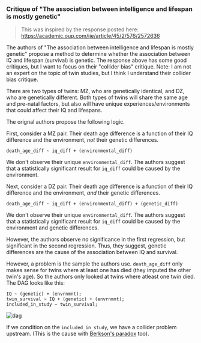 ### Critique of "The association between intelligence and lifespan is mostly genetic"

> This was inspired by the response posted here: https://academic.oup.com/ije/article/45/2/576/2572636


The authors of "The association between intelligence and lifespan is mostly genetic" propose a method to determine whether the association between IQ and lifespan (survival) is genetic. The response above has some good critiques, but I want to focus on their "collider bias" critique. Note: I am not an expert on the topic of twin studies, but I think I understand their collider bias critique. 

There are two types of twins: MZ, who are genetically identical, and DZ, who are genetically different. Both types of twins will share the same age and pre-natal factors, but also will have unique experiences/environments that could affect their IQ and lifespans. 

The orignal authors propose the following logic. 

First, consider a MZ pair. Their death age difference is a function of their IQ difference and the environment, _not_ their genetic differences.

```
death_age_diff ~ iq_diff + (environmental_diff)

```

We don't observe their unique `environmental_diff`. The authors suggest that a statistically significant result for `iq_diff` could be caused by the environment. 


Next, consider a DZ pair. Their death age difference is a function of their IQ difference and the environment, _and_ their genetic differences.

```
death_age_diff ~ iq_diff + (environmental_diff) + (genetic_diff)

```

We don't observe their unique `environmental_diff`. The authors suggest that a statistically significant result for `iq_diff` could be caused by the environment and genetic differences.

However, the authors observe no significance in the first regression, but significant in the second regression. Thus, they suggest, genetic differences are the cause of the association between IQ and survival. 


However, a problem is the sample the authors use. `death_age_diff` only makes sense for twins where at least one has died (they imputed the other twin's age). So the authors only looked at twins where atleast one twin died. The DAG looks like this:

```
IQ ~ (genetic) + (envrnmnt);
twin_survival ~ IQ + (genetic) + (envrnmnt);
included_in_study ~ twin_survival;
```

![dag](https://raw.github.com/CamDavidsonPilon/dog/master/examples/iq_lifespan_selection_bias.png)

If we condition on the `included_in_study`, we have a collider problem upstream. (This is the cause with [Berkson's paradox](https://en.wikipedia.org/wiki/Berkson%27s_paradox) too).